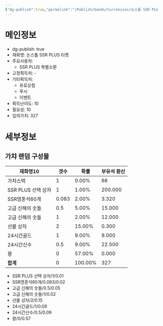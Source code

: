 ```yaml
---
{"dg-publish":true,"permalink":"/Publish/Goods/Currencies/논스톱 SSR PLUS 티켓/"}
---
```



<span><span><h1 data-heading="메인정보" dir="auto">메인정보</h1></span></span><p><ul class="dataview dataview-ul dataview-result-object-ul"><li class="dataview dataview-li dataview-result-object-li">dg-publish: <span>true</span></li><li class="dataview dataview-li dataview-result-object-li">재화명: <span>논스톱 SSR PLUS 티켓</span></li><li class="dataview dataview-li dataview-result-object-li">주요사용처: <ul class="dataview dataview-ul dataview-result-list-ul"><li class="dataview-result-list-li"><span>SSR PLUS 특별소환</span></li></ul></li><li class="dataview dataview-li dataview-result-object-li">고정획득처: <span>-</span></li><li class="dataview dataview-li dataview-result-object-li">기타획득처: <ul class="dataview dataview-ul dataview-result-list-ul"><li class="dataview-result-list-li"><span>유료상점</span></li><li class="dataview-result-list-li"><span>푸시</span></li><li class="dataview-result-list-li"><span>이벤트</span></li></ul></li><li class="dataview dataview-li dataview-result-object-li">획득난이도: <span>10</span></li><li class="dataview dataview-li dataview-result-object-li">필요성: <span>10</span></li><li class="dataview dataview-li dataview-result-object-li">임의가치: <span>327</span></li></ul></p><span><span><h1 data-heading="세부정보" dir="auto">세부정보</h1></span></span>


## 가챠 랜덤 구성물
<div><table class="dataview table-view-table"><thead class="table-view-thead"><tr class="table-view-tr-header"><th class="table-view-th"><span>재화명</span><span class="dataview small-text">10</span></th><th class="table-view-th"><span>갯수</span></th><th class="table-view-th"><span>확률</span></th><th class="table-view-th"><span>부유석 환산</span></th></tr></thead><tbody class="table-view-tbody"><tr><td><span>가챠스택</span></td><td>1</td><td><span>0.00%</span></td><td>66</td></tr><tr><td><span>SSR PLUS 선택 상자</span></td><td><span>1</span></td><td><span>1.00%</span></td><td><span>200.000</span></td></tr><tr><td><span>SSR영혼석60개</span></td><td><span>0.083</span></td><td><span>2.00%</span></td><td><span>3.320</span></td></tr><tr><td><span>고급 신해의 숫돌</span></td><td><span>0.5</span></td><td><span>5.00%</span></td><td><span>15.000</span></td></tr><tr><td><span>고급 신해의 숫돌</span></td><td><span>1</span></td><td><span>2.00%</span></td><td><span>12.000</span></td></tr><tr><td><span>선물 상자</span></td><td><span>2</span></td><td><span>15.00%</span></td><td><span>0.300</span></td></tr><tr><td><span>24시간골드</span></td><td><span>1</span></td><td><span>9.00%</span></td><td><span>9.000</span></td></tr><tr><td><span>24시간신수</span></td><td><span>0.5</span></td><td><span>9.00%</span></td><td><span>22.500</span></td></tr><tr><td><span>꽝</span></td><td><span>0</span></td><td><span>57.00%</span></td><td><span>0.000</span></td></tr><tr><td><span><strong>합계</strong></span></td><td>0</td><td><span>100.00%</span></td><td>327</td></tr></tbody></table></div>

- SSR PLUS 선택 상자/1/0.01
- SSR영혼석60개/0.083/0.02
- 고급 신해의 숫돌/0.5/0.05
- 고급 신해의 숫돌/1/0.02
- 선물 상자/2/0.15
- 24시간골드/1/0.09
- 24시간신수/0.5/0.09
- 꽝/0/0.57

